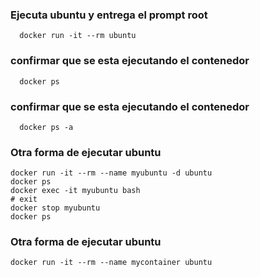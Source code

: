 ### Ejecuta ubuntu y entrega el prompt root
```
  docker run -it --rm ubuntu
```
### confirmar que se esta ejecutando el contenedor
```
  docker ps
```
### confirmar que se esta ejecutando el contenedor
```
  docker ps -a
```

### Otra forma de ejecutar ubuntu
```
docker run -it --rm --name myubuntu -d ubuntu
docker ps
docker exec -it myubuntu bash
# exit
docker stop myubuntu
docker ps
```
### Otra forma de ejecutar ubuntu
```
docker run -it --rm --name mycontainer ubuntu
```
